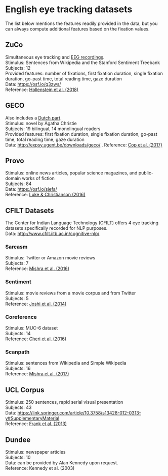 # English eye tracking datasets

The list below mentions the features readily provided in the data, but you can always compute additional features based on the fixation values.

## ZuCo

Simultaneous eye tracking and [EEG recordings](https://github.com/norahollenstein/cognitiveNLP-dataCollection/tree/master/eeg/english#zurich-cognitive-language-processing-corpus-zuco).  
Stimulus: Sentences from Wikipedia and the Stanford Sentiment Treebank  
Subjects: 12  
Provided features:  number of fixations, first fixation duration, single fixation duration, go-past time, total reading time, gaze duration  
Data: https://osf.io/q3zws/  
Reference: [Hollenstein et al. (2018)](https://www.nature.com/articles/sdata2018291)

## GECO

Also includes a [Dutch part](https://github.com/norahollenstein/cognitiveNLP-dataCollection/tree/master/eye-tracking/dutch#geco).  
Stimulus: novel by Agatha Christie  
Subjects: 19 bilingual, 14 monolingual readers  
Provided features: first fixation duration, single fixation duration, go-past time, total reading time, gaze duration   
Data: http://expsy.ugent.be/downloads/geco/ . 
Reference: [Cop et al. (2017)](https://link.springer.com/article/10.3758/s13428-016-0734-0)

## Provo

Stimulus: online news articles, popular science magazines, and public-domain works of fiction  
Subjects: 84  
Data: https://osf.io/sjefs/  
Reference: [Luke & Christianson (2016)](https://link.springer.com/content/pdf/10.3758/s13428-017-0908-4.pdf)

## CFILT Datasets

The Center for Indian Language Technology (CFILT) offers 4 eye tracking datasets specifically recorded for NLP purposes.  
Data: http://www.cfilt.iitb.ac.in/cognitive-nlp/

### Sarcasm

Stimulus: Twitter or Amazon movie reviews  
Subjects: 7  
Reference: [Mishra et al. (2016)](http://www.cfilt.iitb.ac.in/cognitive-nlp/papers/aaai16-sarcasm_understandability.pdf)

### Sentiment

Stimulus: movie reviews from a movie corpus and from Twitter  
Subjects: 5  
Reference: [Joshi et al. (2014)](http://www.cfilt.iitb.ac.in/cognitive-nlp/papers/acl14-sac.pdf)

### Coreference

Stimulus: MUC-6 dataset  
Subjects: 14  
Reference: [Cheri et al. (2016)](http://www.cfilt.iitb.ac.in/cognitive-nlp/papers/cogacll16-coref.pdf)

### Scanpath

Stimulus: sentences from Wikipedia and Simple Wikipedia  
Subjects: 16  
Reference: [Mishra et al. (2017)](http://www.cfilt.iitb.ac.in/cognitive-nlp/papers/aaai17-scanpath-complexity.pdf)

## UCL Corpus

Stimulus: 250 sentences, rapid serial visual presentation  
Subjects: 43  
Data: https://link.springer.com/article/10.3758/s13428-012-0313-y#SupplementaryMaterial  
Reference: [Frank et al. (2013)](https://link.springer.com/article/10.3758/s13428-012-0313-y)

## Dundee

Stimulus: newspaper articles  
Subjects: 10  
Data: can be provided by Alan Kennedy upon request.  
Reference: Kennedy et al. (2003)
